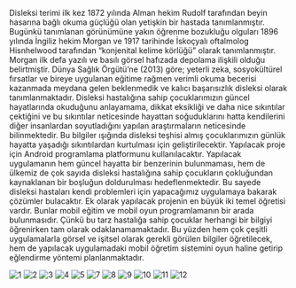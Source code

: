 <p>Disleksi terimi ilk kez 1872 yılında Alman hekim Rudolf tarafından beyin hasarına bağlı okuma güçlüğü olan yetişkin bir hastada tanımlanmıştır. Bugünkü tanımlanan görünümüne yakın öğrenme bozukluğu olguları 1896 yılında İngiliz hekim Morgan ve 1917 tarihinde İskoçyalı oftalmolog Hisnhelwood tarafından “konjenital kelime körlüğü” olarak tanımlanmıştır. Morgan ilk defa yazılı ve basılı görsel hafızada depolama ilişkili olduğu belirtmiştir. Dünya Sağlık Örgütü’ne (2013) göre; yeterli zeka, sosyokültürel fırsatlar ve bireye uygulanan eğitime rağmen verimli okuma becerisi kazanmada meydana gelen beklenmedik ve kalıcı başarısızlık disleksi olarak tanımlanmaktadır.
Disleksi hastalığına sahip çocuklarımızın güncel hayatlarında okuduğunu anlayamama, dikkat eksikliği ve daha nice sıkıntılar çektiğini ve bu sıkıntılar neticesinde hayattan soğuduklarını hatta kendilerini diğer insanlardan soyutladığını yapılan araştırmaların neticesinde bilinmektedir. Bu bilgiler ışığında disleksi teşhisi almış çocuklarımızın günlük hayatta yaşadığı sıkıntılardan kurtulması için geliştirilecektir. Yapılacak proje için Android programlama platformunu kullanılacaktır. 
Yapılacak uygulamanın hem güncel hayatta bir benzerinin bulunmaması, hem de ülkemiz de çok sayıda disleksi hastalığına sahip çocukların çokluğundan kaynaklanan bir boşluğun doldurulması hedeflenmektedir. Bu sayede disleksi hastaları kendi problemleri için yapacağımız uygulamaya bakarak çözümler bulacaktır. Ek olarak yapılacak projenin en büyük iki temel öğretisi vardır. Bunlar mobil eğitim ve mobil oyun programlamanın bir arada bulunmasıdır. Çünkü bu tarz hastalığa sahip çocuklar herhangi bir bilgiyi öğrenirken tam olarak odaklanamamaktadır. Bu yüzden hem çok çeşitli uygulamalarla görsel ve işitsel olarak gerekli görülen bilgiler öğretilecek, hem de yapılacak uygulamadaki mobil öğretim sistemini oyun haline getirip eğlendirme yöntemi planlanmaktadır.
</p>

![1](https://user-images.githubusercontent.com/28226570/51669196-a3003500-1fcc-11e9-907c-e379c39ac2e8.png)
![2](https://user-images.githubusercontent.com/28226570/51669260-c9be6b80-1fcc-11e9-9bce-1632fc08ad60.png)
![3](https://user-images.githubusercontent.com/28226570/51669262-caef9880-1fcc-11e9-8be3-1d97eacc018f.png)
![4](https://user-images.githubusercontent.com/28226570/51669271-cdea8900-1fcc-11e9-9ad3-ae5f39e6b214.png)
![5](https://user-images.githubusercontent.com/28226570/51669272-cdea8900-1fcc-11e9-82e2-4d2a570f7068.png)
![7](https://user-images.githubusercontent.com/28226570/51669277-d216a680-1fcc-11e9-8452-2b32bbd17cf6.png)
![8](https://user-images.githubusercontent.com/28226570/51669279-d3e06a00-1fcc-11e9-8c7e-f7fde35a3c32.png)
![9](https://user-images.githubusercontent.com/28226570/51669281-d4790080-1fcc-11e9-984b-75c805d2e13e.png)
![10](https://user-images.githubusercontent.com/28226570/51669284-d5aa2d80-1fcc-11e9-8f9b-2cfe36571f0a.png)
![11](https://user-images.githubusercontent.com/28226570/51669290-d6db5a80-1fcc-11e9-91d2-fff2dd061f76.png)
![12](https://user-images.githubusercontent.com/28226570/51669294-d80c8780-1fcc-11e9-82b3-8513978d42ef.png)


